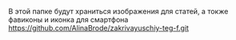 В этой папке будут храниться изображения для статей, а токже фавиконы и иконка для смартфона
https://github.com/AlinaBrode/zakrivayuschiy-teg-f.git